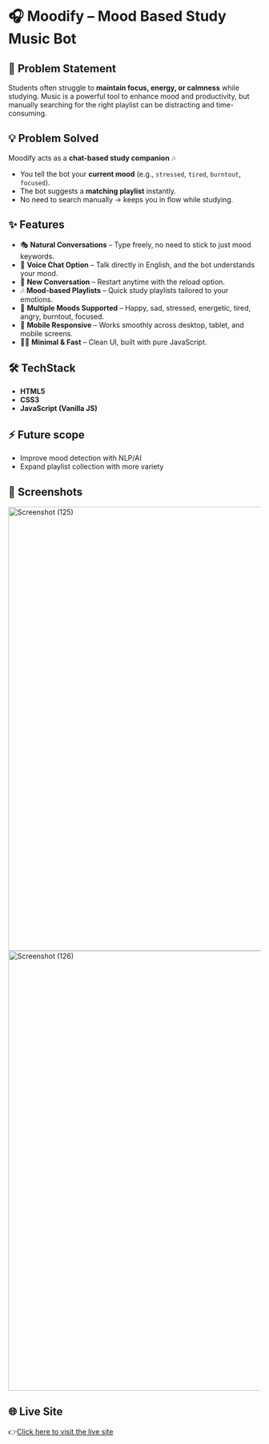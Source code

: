 # 🎧 Moodify – Mood Based Study Music Bot  

## 📌 Problem Statement  
Students often struggle to **maintain focus, energy, or calmness** while studying. Music is a powerful tool to enhance mood and productivity, but manually searching for the right playlist can be distracting and time-consuming.  

## 💡 Problem Solved 
Moodify acts as a **chat-based study companion** 🎶  
- You tell the bot your **current mood** (e.g., `stressed`, `tired`, `burntout`, `focused`).  
- The bot suggests a **matching playlist** instantly.  
- No need to search manually → keeps you in flow while studying.
  
## ✨ Features  
- 🎭 **Natural Conversations** – Type freely, no need to stick to just mood keywords.
- 🎤 **Voice Chat Option** – Talk directly in English, and the bot understands your mood.
- 🔄 **New Conversation** – Restart anytime with the reload option.  
- 🎶 **Mood-based Playlists** – Quick study playlists tailored to your emotions.  
- 💬 **Multiple Moods Supported** – Happy, sad, stressed, energetic, tired, angry, burntout, focused.
- 📱 **Mobile Responsive** – Works smoothly across desktop, tablet, and mobile screens. 
- 🧑‍💻 **Minimal & Fast** – Clean UI, built with pure JavaScript.

## 🛠️ TechStack 
- **HTML5**
- **CSS3**
- **JavaScript (Vanilla JS)**
  
## ⚡ Future scope
  - Improve mood detection with NLP/AI  
  - Expand playlist collection with more variety   

## 📸 Screenshots  
<img width="1574" height="885" alt="Screenshot (125)" src="https://github.com/user-attachments/assets/aada676c-3351-42cb-a677-a3be1f38f6b7" />
<img width="1559" height="877" alt="Screenshot (126)" src="https://github.com/user-attachments/assets/0ae929c7-121f-457f-b240-f53767c3e123" />

## 🌐 Live Site
👉[Click here to visit the live site](https://rid-28.github.io/Moodify/)
